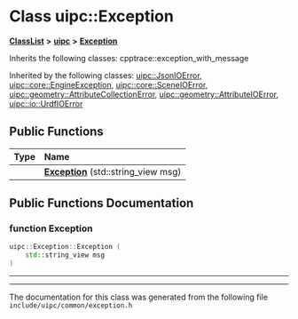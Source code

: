

# Class uipc::Exception



[**ClassList**](annotated.md) **>** [**uipc**](namespaceuipc.md) **>** [**Exception**](classuipc_1_1_exception.md)








Inherits the following classes: cpptrace::exception_with_message


Inherited by the following classes: [uipc::JsonIOError](classuipc_1_1_json_i_o_error.md),  [uipc::core::EngineException](classuipc_1_1core_1_1_engine_exception.md),  [uipc::core::SceneIOError](classuipc_1_1core_1_1_scene_i_o_error.md),  [uipc::geometry::AttributeCollectionError](classuipc_1_1geometry_1_1_attribute_collection_error.md),  [uipc::geometry::AttributeIOError](classuipc_1_1geometry_1_1_attribute_i_o_error.md),  [uipc::io::UrdfIOError](classuipc_1_1io_1_1_urdf_i_o_error.md)
































## Public Functions

| Type | Name |
| ---: | :--- |
|   | [**Exception**](#function-exception) (std::string\_view msg) <br> |




























## Public Functions Documentation




### function Exception 

```C++
uipc::Exception::Exception (
    std::string_view msg
) 
```




<hr>

------------------------------
The documentation for this class was generated from the following file `include/uipc/common/exception.h`


